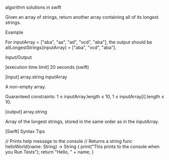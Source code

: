 algorithm solutions in swift


Given an array of strings, return another array containing all of its longest strings.

Example

For inputArray = ["aba", "aa", "ad", "vcd", "aba"], the output should be
allLongestStrings(inputArray) = ["aba", "vcd", "aba"].

Input/Output

[execution time limit] 20 seconds (swift)

[input] array.string inputArray

A non-empty array.

Guaranteed constraints:
1 ≤ inputArray.length ≤ 10,
1 ≤ inputArray[i].length ≤ 10.

[output] array.string

Array of the longest strings, stored in the same order as in the inputArray.

[Swift] Syntax Tips

// Prints help message to the console
// Returns a string
func helloWorld(name: String) -> String {
    print("This prints to the console when you Run Tests");
    return "Hello, " + name;
}
